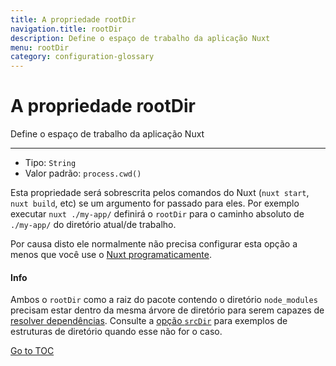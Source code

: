```yaml
---
title: A propriedade rootDir
navigation.title: rootDir
description: Define o espaço de trabalho da aplicação Nuxt
menu: rootDir
category: configuration-glossary
---
```

# A propriedade rootDir

Define o espaço de trabalho da aplicação Nuxt

---

- Tipo: `String`
- Valor padrão: `process.cwd()`

Esta propriedade será sobrescrita pelos comandos do Nuxt (`nuxt start`, `nuxt build`, etc) se um argumento for passado para eles. Por exemplo executar `nuxt ./my-app/` definirá o `rootDir` para o caminho absoluto de `./my-app/` do diretório atual/de trabalho.

Por causa disto ele normalmente não precisa configurar esta opção a menos que você use o [Nuxt programaticamente](./internals-glossary/nuxt).

#### Info
Ambos o `rootDir` como a raiz do pacote contendo o diretório `node_modules` precisam estar dentro da mesma árvore de diretório para serem capazes de [resolver dependências](https://nodejs.org/api/modules.html#modules_all_together). Consulte a [opção `srcDir`](./configuration-glossary/configuration-srcdir) para exemplos de estruturas de diretório quando esse não for o caso.

<span style='float: footnote;'><a href="../index.html#toc">Go to TOC</a></span>
